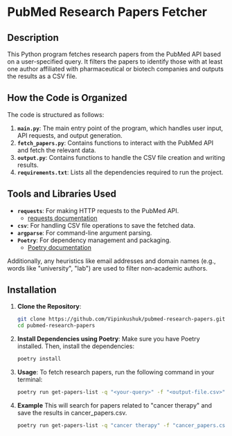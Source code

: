 # PubMed Research Papers Fetcher

## Description

This Python program fetches research papers from the PubMed API based on a user-specified query. It filters the papers to identify those with at least one author affiliated with pharmaceutical or biotech companies and outputs the results as a CSV file.

## How the Code is Organized

The code is structured as follows:

1. **`main.py`**: The main entry point of the program, which handles user input, API requests, and output generation.
2. **`fetch_papers.py`**: Contains functions to interact with the PubMed API and fetch the relevant data.
3. **`output.py`**: Contains functions to handle the CSV file creation and writing results.
4. **`requirements.txt`**: Lists all the dependencies required to run the project.

## Tools and Libraries Used

- **`requests`**: For making HTTP requests to the PubMed API.
  - [requests documentation](https://docs.python-requests.org/en/master/)
- **`csv`**: For handling CSV file operations to save the fetched data.
- **`argparse`**: For command-line argument parsing.
- **`Poetry`**: For dependency management and packaging.
  - [Poetry documentation](https://python-poetry.org/)
  
Additionally, any heuristics like email addresses and domain names (e.g., words like "university", "lab") are used to filter non-academic authors.

## Installation

1. **Clone the Repository**:
   ```bash
   git clone https://github.com/Vipinkushuk/pubmed-research-papers.git
   cd pubmed-research-papers

2. **Install Dependencies using Poetry**:
   Make sure you have Poetry installed. Then, install the dependencies:
   ```bash
   poetry install

3. **Usage**:
   To fetch research papers, run the following command in your terminal:
   ```bash
   poetry run get-papers-list -q "<your-query>" -f "<output-file.csv>"

4. **Example**
   This will search for papers related to "cancer therapy" and save the results in cancer_papers.csv.
   ```bash
   poetry run get-papers-list -q "cancer therapy" -f "cancer_papers.csv"

   
